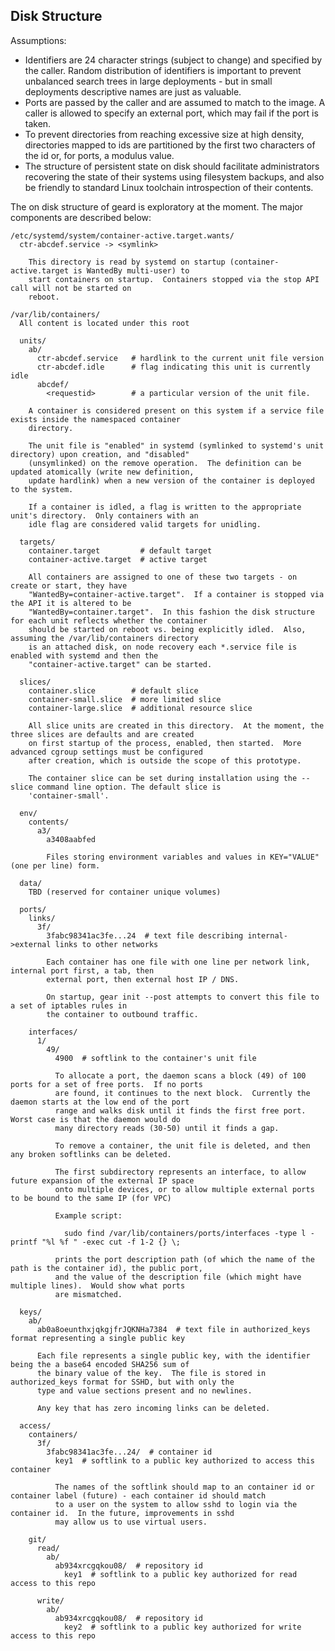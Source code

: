 Disk Structure
--------------

Assumptions:

* Identifiers are 24 character strings (subject to change) and specified by the caller.  Random distribution of
  identifiers is important to prevent unbalanced search trees in large deployments - but in small deployments descriptive 
  names are just as valuable.
* Ports are passed by the caller and are assumed to match to the image.  A caller is allowed to specify an external port,
  which may fail if the port is taken.
* To prevent directories from reaching excessive size at high density, directories mapped to ids are partitioned by the first 
  two characters of the id or, for ports, a modulus value.
* The structure of persistent state on disk should facilitate administrators recovering the state of their systems using
  filesystem backups, and also be friendly to standard Linux toolchain introspection of their contents.

The on disk structure of geard is exploratory at the moment.  The major components are described below:

    /etc/systemd/system/container-active.target.wants/
      ctr-abcdef.service -> <symlink>

        This directory is read by systemd on startup (container-active.target is WantedBy multi-user) to 
        start containers on startup.  Containers stopped via the stop API call will not be started on
        reboot.

    /var/lib/containers/
      All content is located under this root

      units/
        ab/
          ctr-abcdef.service   # hardlink to the current unit file version
          ctr-abcdef.idle      # flag indicating this unit is currently idle
          abcdef/
            <requestid>        # a particular version of the unit file.

        A container is considered present on this system if a service file exists inside the namespaced container
        directory.

        The unit file is "enabled" in systemd (symlinked to systemd's unit directory) upon creation, and "disabled"
        (unsymlinked) on the remove operation.  The definition can be updated atomically (write new definition,
        update hardlink) when a new version of the container is deployed to the system.

        If a container is idled, a flag is written to the appropriate unit's directory.  Only containers with an
        idle flag are considered valid targets for unidling.

      targets/
        container.target         # default target
        container-active.target  # active target

        All containers are assigned to one of these two targets - on create or start, they have
        "WantedBy=container-active.target".  If a container is stopped via the API it is altered to be 
        "WantedBy=container.target".  In this fashion the disk structure for each unit reflects whether the container
        should be started on reboot vs. being explicitly idled.  Also, assuming the /var/lib/containers directory
        is an attached disk, on node recovery each *.service file is enabled with systemd and then the
        "container-active.target" can be started.

      slices/
        container.slice        # default slice
        container-small.slice  # more limited slice
        container-large.slice  # additional resource slice

        All slice units are created in this directory.  At the moment, the three slices are defaults and are created
        on first startup of the process, enabled, then started.  More advanced cgroup settings must be configured
        after creation, which is outside the scope of this prototype.

        The container slice can be set during installation using the --slice command line option. The default slice is
        'container-small'.

      env/
        contents/
          a3/
            a3408aabfed

            Files storing environment variables and values in KEY="VALUE" (one per line) form.

      data/
        TBD (reserved for container unique volumes)

      ports/
        links/
          3f/
            3fabc98341ac3fe...24  # text file describing internal->external links to other networks

            Each container has one file with one line per network link, internal port first, a tab, then
            external port, then external host IP / DNS.

            On startup, gear init --post attempts to convert this file to a set of iptables rules in
            the container to outbound traffic.

        interfaces/
          1/
            49/
              4900  # softlink to the container's unit file

              To allocate a port, the daemon scans a block (49) of 100 ports for a set of free ports.  If no ports
              are found, it continues to the next block.  Currently the daemon starts at the low end of the port
              range and walks disk until it finds the first free port.  Worst case is that the daemon would do
              many directory reads (30-50) until it finds a gap.

              To remove a container, the unit file is deleted, and then any broken softlinks can be deleted.

              The first subdirectory represents an interface, to allow future expansion of the external IP space
              onto multiple devices, or to allow multiple external ports to be bound to the same IP (for VPC)

              Example script:

                sudo find /var/lib/containers/ports/interfaces -type l -printf "%l %f " -exec cut -f 1-2 {} \;

              prints the port description path (of which the name of the path is the container id), the public port,
              and the value of the description file (which might have multiple lines).  Would show what ports
              are mismatched.

      keys/
        ab/
          ab0a8oeunthxjqkgjfrJQKNHa7384  # text file in authorized_keys format representing a single public key

          Each file represents a single public key, with the identifier being the a base64 encoded SHA256 sum of
          the binary value of the key.  The file is stored in authorized_keys format for SSHD, but with only the
          type and value sections present and no newlines.

          Any key that has zero incoming links can be deleted.

      access/
        containers/
          3f/
            3fabc98341ac3fe...24/  # container id
              key1  # softlink to a public key authorized to access this container

              The names of the softlink should map to an container id or container label (future) - each container id should match
              to a user on the system to allow sshd to login via the container id.  In the future, improvements in sshd
              may allow us to use virtual users.

        git/
          read/
            ab/
              ab934xrcgqkou08/  # repository id
                key1  # softlink to a public key authorized for read access to this repo

          write/
            ab/
              ab934xrcgqkou08/  # repository id
                key2  # softlink to a public key authorized for write access to this repo
